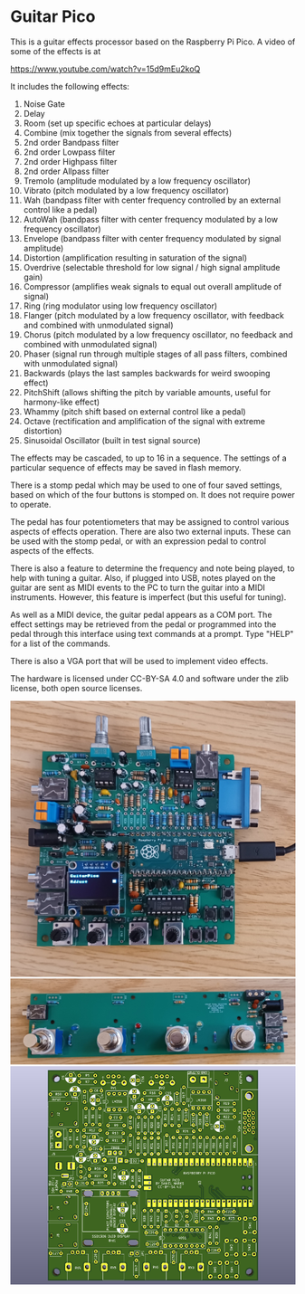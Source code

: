 # Guitar Pico

This is a guitar effects processor based on the Raspberry Pi Pico.  A video of some of the effects is at

https://www.youtube.com/watch?v=15d9mEu2koQ

It includes the following effects:

1.  Noise Gate
2.  Delay 
3.  Room (set up specific echoes at particular delays)
4.  Combine (mix together the signals from several effects)
5.  2nd order Bandpass filter
6.  2nd order Lowpass filter
7.  2nd order Highpass filter
8.  2nd order Allpass filter
9.  Tremolo (amplitude modulated by a low frequency oscillator)
10.  Vibrato (pitch modulated by a low frequency oscillator)
11.  Wah (bandpass filter with center frequency controlled by an external control like a pedal)
12.  AutoWah (bandpass filter with center frequency modulated by a low frequency oscillator)
13.  Envelope (bandpass filter with center frequency modulated by signal amplitude)
14.  Distortion (amplification resulting in saturation of the signal)
15.  Overdrive (selectable threshold for low signal / high signal amplitude gain)
16.  Compressor (amplifies weak signals to equal out overall amplitude of signal)
17.  Ring (ring modulator using low frequency oscillator)
18.  Flanger (pitch modulated by a low frequency oscillator, with feedback and combined with unmodulated signal)
19.   Chorus (pitch modulated by a low frequency oscillator, no feedback and combined with unmodulated signal)
20.  Phaser (signal run through multiple stages of all pass filters, combined with unmodulated signal)
21.  Backwards (plays the last samples backwards for weird swooping effect)
22.  PitchShift (allows shifting the pitch by variable amounts, useful for harmony-like effect)
23.  Whammy (pitch shift based on external control like a pedal)
24.  Octave (rectification and amplification of the signal with extreme distortion)
25.  Sinusoidal Oscillator (built in test signal source)

The effects may be cascaded, to up to 16 in a sequence.  The settings of a particular sequence of effects may be saved in flash memory.  

There is a stomp pedal which may be used to one of four saved settings, based on which of the four buttons is stomped on.  It does not require power to operate.

The pedal has four potentiometers that may be assigned to control various aspects of effects operation.  There are also two external inputs.  These can be used with the stomp pedal, or with an expression pedal to control aspects of the effects.

There is also a feature to determine the frequency and note being played, to help with tuning a guitar.  Also, if plugged into USB, notes played on the guitar are sent as MIDI events to the PC to turn the guitar into a MIDI instruments.  However, this feature is imperfect (but this useful for tuning).

As well as a MIDI device, the guitar pedal appears as a COM port.  The effect settings may be retrieved from the pedal or programmed into the pedal through this interface using text commands at a prompt.  Type "HELP" for a list of the commands.

There is also a VGA port that will be used to implement video effects.

The hardware is licensed under CC-BY-SA 4.0 and software under the zlib license, both open source licenses.

![Picture](Pics/GuitarPicoPic.jpg)
![Picture](Pics/StompBox.jpg)
![Picture](GuitarPico/GuitarPico.png)

